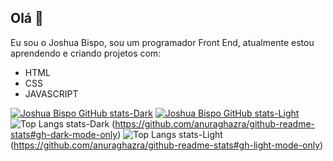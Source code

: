 ## Olá 👋

Eu sou o Joshua Bispo, sou um programador Front End, atualmente estou aprendendo e criando projetos com:

- HTML
- CSS
- JAVASCRIPT

[![Joshua Bispo GitHub stats-Dark](https://github-readme-stats.vercel.app/api?username=joshuabispo&show_icons=true&theme=dark#gh-dark-mode-only)](https://github.com/anuraghazra/github-readme-stats#gh-dark-mode-only)
[![Joshua Bispo GitHub stats-Light](https://github-readme-stats.vercel.app/api?username=joshuabispo&show_icons=true&theme=default#gh-light-mode-only)](https://github.com/anuraghazra/github-readme-stats#gh-light-mode-only)
![Top Langs stats-Dark](https://github-readme-stats.vercel.app/api/top-langs/?username=joshuabispo&layout=compact&theme=dark#gh-dark-mode-only)
(https://github.com/anuraghazra/github-readme-stats#gh-dark-mode-only)
![Top Langs stats-Light](https://github-readme-stats.vercel.app/api/top-langs/?username=joshuabispo&layout=compact&theme=default#gh-light-mode-only)
(https://github.com/anuraghazra/github-readme-stats#gh-light-mode-only)
